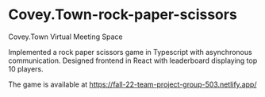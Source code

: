 # Covey.Town-rock-paper-scissors
Covey.Town Virtual Meeting Space 

Implemented a rock paper scissors game in Typescript with asynchronous communication.
Designed frontend in React with leaderboard displaying top 10 players.

The game is available at https://fall-22-team-project-group-503.netlify.app/
